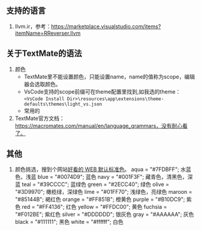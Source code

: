 ## 支持的语言
1. llvm.ir，参考：https://marketplace.visualstudio.com/items?itemName=RReverser.llvm


## 关于TextMate的语法
1. 颜色
    - TextMate里不能设置颜色，只能设置name，name的值称为scope，编辑器会选取颜色。
    - VsCode支持的scope前缀可在theme配置里找到,如我选的theme：
      `<VsCode Install Dir>\resources\app\extensions\theme-defaults\themes\light_vs.json`
    - 常用的
2. TextMate官方文档：https://macromates.com/manual/en/language_grammars，没有耐心看了。


## 其他
1. 颜色挑选，搜到个网站[好看的 WEB 默认标准色](http://clrs.cc/)。
    aqua	= "#7FDBFF"; 水蓝色，浅蓝
    blue	= "#0074D9"; 蓝色
    navy	= "#001F3F"; 藏青色，清黑色，深蓝
    teal	= "#39CCCC"; 蓝绿色
    green	= "#2ECC40"; 绿色
    olive	= "#3D9970"; 橄榄绿，深绿色
    lime	= "#01FF70"; 浅绿色，亮绿色
    maroon	= "#85144B"; 褐红色
    orange	= "#FF851B"; 橙黄色
    purple	= "#B10DC9"; 紫色
    red		= "#FF4136"; 红色
    yellow	= "#FFDC00"; 黄色
    fuchsia	= "#F012BE"; 紫红色
    silver	= "#DDDDDD"; 银灰色
    gray	= "#AAAAAA"; 灰色
    black	= "#111111"; 黑色
    white	= "#ffffff"; 白色